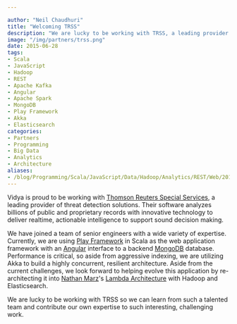 ```yaml
---

author: "Neil Chaudhuri"
title: "Welcoming TRSS"
description: "We are lucky to be working with TRSS, a leading provider of threat detection solutions."
image: "/img/partners/trss.png"
date: 2015-06-28
tags:
- Scala
- JavaScript
- Hadoop
- REST
- Apache Kafka
- Angular
- Apache Spark
- MongoDB
- Play Framework
- Akka
- Elasticsearch
categories: 
- Partners
- Programming
- Big Data
- Analytics
- Architecture
aliases:
- /blog/Programming/Scala/JavaScript/Data/Hadoop/Analytics/REST/Web/2015/06/28/welcoming-trss
---
```


Vidya is proud to be working with [Thomson Reuters Special Services](http://www.trssllc.com/), a leading provider of
threat detection solutions. Their software analyzes billions of public and proprietary records
with innovative technology to deliver realtime, actionable intelligence to support sound decision making.

We have joined a team of senior engineers with a wide variety of expertise. Currently, we are using
[Play Framework](https://www.playframework.com/) in Scala as the web application framework with an [Angular](https://angularjs.org/) interface
to a backend [MongoDB](https://www.mongodb.org/) database. Performance
is critical, so aside from aggressive indexing, we are utilizing Akka to build a highly concurrent, resilient
architecture. Aside from the current challenges, we look forward to helping evolve this application by re-architecting it
into [Nathan Marz](http://nathanmarz.com/)'s [Lambda Architecture](http://lambda-architecture.net/)
with Hadoop and Elasticsearch.

We are lucky to be working with TRSS so we can learn from such a talented team and contribute our own expertise to
such interesting, challenging work.
